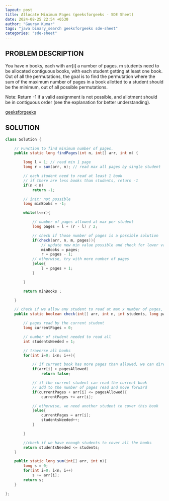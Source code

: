 ```yaml
---
layout: post
title: Allocate Minimum Pages (geeksforgeeks - SDE Sheet)
date: 2024-08-25 22:54 +0530
author: "Gaurav Kumar"
tags: "java binary_search geeksforgeeks sde-sheet"
categories: "sde-sheet"
---
```


## PROBLEM DESCRIPTION

You have n books, each with arr[i] a number of pages. m students need to be allocated contiguous books, with each student getting at least one book.
Out of all the permutations, the goal is to find the permutation where the sum of the maximum number of pages in a book allotted to a student should be the minimum, out of all possible permutations.

Note: Return -1 if a valid assignment is not possible, and allotment should be in contiguous order (see the explanation for better understanding).

[geeksforgeeks](https://www.geeksforgeeks.org/problems/allocate-minimum-number-of-pages0937/1?page=2)

## SOLUTION

```java
class Solution {

    // Function to find minimum number of pages.
    public static long findPages(int n, int[] arr, int m) {

        long l = 1; // read min 1 page
        long r = sum(arr, n); // read max all pages by single student

        // each student need to read at least 1 book
        // if there are less books than students, return -1
        if(n < m)
            return -1;

        // init: not possible
        long minBooks = -1;

        while(l<=r){

            // number of pages allowed at max per student
            long pages = l + (r - l) / 2;

            // check if those number of pages is a possible solution
            if(check(arr, n, m, pages)){
                // update new min value possible and check for lower value
                minBooks = pages;
                r = pages - 1;
            // otherwise, try with more number of pages
            }else{
                l = pages + 1;
            }

        }

        return minBooks ;

    }

    // check if we allow any student to read at max x number of pages, we would be able to cover all students
    public static boolean check(int[] arr, int n, int students, long pagesAllowed){

        // pages read by the current student
        long currentPages = 0;

        // number of student needed to read all
        int studentsNeeded = 1;

        // traverse all books
        for(int i=0; i<n; i++){

            // if current book has more pages than allowed, we can directly return false
            if(arr[i] > pagesAllowed)
                return false;

            // if the current student can read the current book
            // add to the number of pages read and move forward
            if(currentPages + arr[i] <= pagesAllowed){
                currentPages += arr[i];

            // otherwise, we need another student to cover this book
            }else{
                currentPages = arr[i];
                studentsNeeded++;
            }

        }

        //check if we have enough students to cover all the books
        return studentsNeeded <= students;
    }

    public static long sum(int[] arr, int n){
        long s = 0;
        for(int i=0; i<n; i++)
            s += arr[i];
        return s;
    }

};
```
